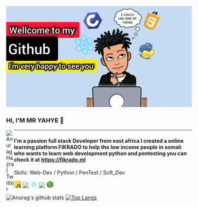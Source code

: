 <img src="/InShot_20201027_172944926.jpg">

### HI, I'M MR YAHYE :wave:

<a href="https://twitter.com/mr__yahye">
  <img align="left" alt="Anurag Hazra | Twitter" width="21px" src="https://raw.githubusercontent.com/anuraghazra/anuraghazra/master/assets/twitter.svg" />
</a>

____________________________________________________

#### I'm a passion full stack Developer from east africa I created a online learning platform FIKRADO to help the low income people in somali who wants to learn web development python and pentesting you can check it at https://fikrado.ml

Skills: Web-Dev / Python / PenTest / Soft_Dev
              
<code><img height="20" src="https://raw.githubusercontent.com/github/explore/80688e429a7d4ef2fca1e82350fe8e3517d3494d/topics/javascript/javascript.png"></code>
<code><img height="20" src="https://avatars0.githubusercontent.com/u/1525981?s=200&v=4"></code>
<code><img height="20" src="https://raw.githubusercontent.com/github/explore/80688e429a7d4ef2fca1e82350fe8e3517d3494d/topics/react/react.png"></code>
<code><img height="20" src="https://encrypted-tbn0.gstatic.com/images?q=tbn:ANd9GcTJRJkOQilwCEYo-cNG37E5GQX9XBr_tNrjwM2CZItsfg&s"></code>
<code><img height="20" src="https://raw.githubusercontent.com/github/explore/80688e429a7d4ef2fca1e82350fe8e3517d3494d/topics/nodejs/nodejs.png"></code>    


![Anurag's github stats](https://github-readme-stats.vercel.app/api?username=fikrado&show_icons=true)
[![Top Langs](https://github-readme-stats.vercel.app/api/top-langs/?username=fikrado&langs_count=8)](https://github.com/anuraghazra/github-readme-stats)
